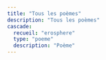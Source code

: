 ```yaml
---
title: "Tous les poèmes"
description: "Tous les poèmes"
cascade:
  recueil: "erosphere"
  type: "poeme"
  description: "Poème"
---
```

